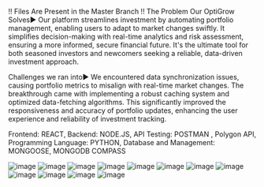 !! Files Are Present in the Master Branch !!
The Problem Our OptiGrow Solves▶️
Our platform streamlines investment by automating portfolio management, enabling users to adapt to market changes swiftly. It simplifies decision-making with real-time analytics and risk assessment, ensuring a more informed, secure financial future. It's the ultimate tool for both seasoned investors and newcomers seeking a reliable, data-driven investment approach.

Challenges we ran into▶️
We encountered data synchronization issues, causing portfolio metrics to misalign with real-time market changes. The breakthrough came with implementing a robust caching system and optimized data-fetching algorithms. This significantly improved the responsiveness and accuracy of portfolio updates, enhancing the user experience and reliability of investment tracking.

Frontend: REACT,
Backend: NODE.JS,
API Testing: POSTMAN , Polygon API,
Programming Language: PYTHON,
Database and Management: MONGOOSE, MONGODB COMPASS

![image](https://github.com/a-zax/OptiGrow/assets/98326388/515a5aa9-0d40-4063-a86c-68dc75c8a508)
![image](https://github.com/a-zax/OptiGrow/assets/98326388/06019c20-5f35-4a76-974a-a2da145849ba)
![image](https://github.com/a-zax/OptiGrow/assets/98326388/b06bd0fa-ff4c-412f-89ea-04c2c2c68d38)
![image](https://github.com/a-zax/OptiGrow/assets/98326388/898da473-02a2-420e-81ec-aa1d65c6de75)
![image](https://github.com/a-zax/OptiGrow/assets/98326388/e1d92edb-7602-45c6-bb45-27f8fc2377b6)
![image](https://github.com/a-zax/OptiGrow/assets/98326388/be332419-7a0a-430b-b66f-460a2277cd98)
![image](https://github.com/a-zax/OptiGrow/assets/98326388/f6666397-47a6-4a2b-acfa-41f370c8cab5)
![image](https://github.com/a-zax/OptiGrow/assets/98326388/d213ba58-176b-4aeb-9a41-8e57fdf9c09f)
![image](https://github.com/a-zax/OptiGrow/assets/98326388/61f4190d-3580-4598-a570-b31811d567aa)
![image](https://github.com/a-zax/OptiGrow/assets/98326388/b1fa884d-2010-4fa3-9cfd-51b79ad372e3)
![image](https://github.com/a-zax/OptiGrow/assets/98326388/3edee786-08e3-4d4e-81d9-6bdf02604cad)
![image](https://github.com/a-zax/OptiGrow/assets/98326388/1e09b328-90f7-4bdf-85b7-5f9d47e8c305)


